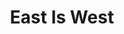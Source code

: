 ---
title: East Is West
year: 1935
opening_date: 1935-01-29
closing_date: 
layout: productions
featured_image: 
image_caption:
image_credit:
playbill:
category:
Theatre: Theatre Jacksonville
cast:
  Lo Sang Kee: Allen Moreland
  Mildred Benson: Marion Armington
  Hop Toy: Charles Luckie
  Charlei Yong: Clyde Harris
  Mrs. Davis: Dewey Mallison
  Miss Fountain: Dorothy Mashburn
  Sing-Song Girl:
    - Dorothy Mashburn
    - Edwina Stephenson
    - Ida Tracy
    - June Stoy
    - Louise Bowden
    - Mary Courtney
  Ming Toy: Madeleine Ingalls
  Andrew Benson: Ernest Milam, M.D.
  Mrs. Benson: Frances Blackwell
  James Potter: John Salzer
  Thomas: Omar Davis
  Attendant on Loveboat: Robert Stoy
  Servant: Robert Stoy
  Proprietor of Loveboat: Robert Tracy
  Billy Benson: Stokes Perry
  Chang Lee: J.H. Pratt
  Customer: J.H. Pratt
crew:
  Director: Margaret Pumpelly
  Costumes: Will Louis
  Staging: Robert Tracy
understudies:
orchestra:
external_links:
---